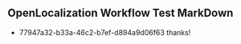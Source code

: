## OpenLocalization Workflow Test MarkDown
* 77947a32-b33a-46c2-b7ef-d894a9d06f63 
thanks!<!--HONumber=Mar16_HO2-->
